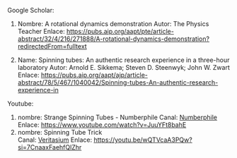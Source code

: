 Google Scholar:
1.  Nombre: A rotational dynamics demonstration
    Autor: The Physics Teacher
    Enlace: <https://pubs.aip.org/aapt/pte/article-abstract/32/4/216/271888/A-rotational-dynamics-demonstration?redirectedFrom=fulltext>

2.  Name: Spinning tubes: An authentic research experience in a three-hour laboratory
    Autor: Arnold E. Sikkema; Steven D. Steenwyk; John W. Zwart
    Enlace: <https://pubs.aip.org/aapt/ajp/article-abstract/78/5/467/1040042/Spinning-tubes-An-authentic-research-experience-in>
    

Youtube:
1.  nombre: Strange Spinning Tubes - Numberphile
    Canal: [Numberphile](https://www.youtube.com/@numberphile)
    Enlace: https://www.youtube.com/watch?v=JuuYFt8bahE
2.  nombre: Spinning Tube Trick  
    Canal: [Veritasium](https://www.youtube.com/@veritasium)
    Enlace: <https://youtu.be/wQTVcaA3PQw?si=7CnaaxFaehfQlZhr>

